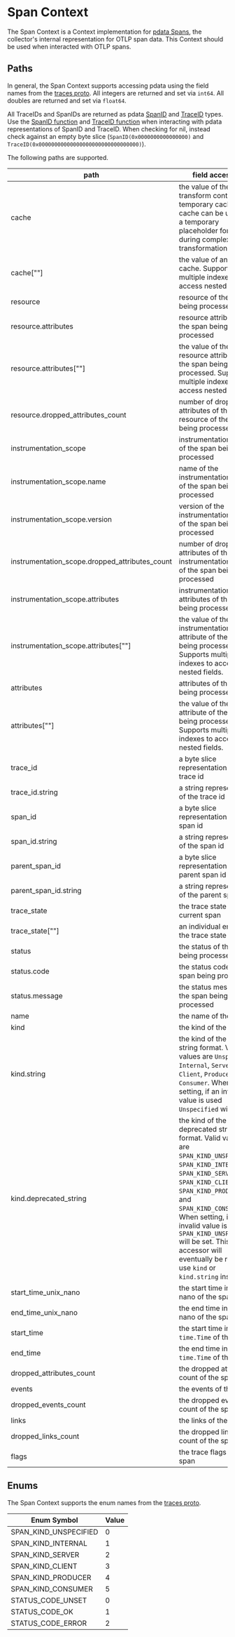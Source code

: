 # Span Context

The Span Context is a Context implementation for [pdata Spans](https://github.com/open-telemetry/opentelemetry-collector/tree/main/pdata/ptrace), the collector's internal representation for OTLP span data.  This Context should be used when interacted with OTLP spans.

## Paths
In general, the Span Context supports accessing pdata using the field names from the [traces proto](https://github.com/open-telemetry/opentelemetry-proto/blob/main/opentelemetry/proto/trace/v1/trace.proto).  All integers are returned and set via `int64`.  All doubles are returned and set via `float64`.

All TraceIDs and SpanIDs are returned as pdata [SpanID](https://github.com/open-telemetry/opentelemetry-collector/blob/main/pdata/pcommon/spanid.go) and [TraceID](https://github.com/open-telemetry/opentelemetry-collector/blob/main/pdata/pcommon/traceid.go) types.  Use the [SpanID function](https://github.com/open-telemetry/opentelemetry-collector-contrib/blob/main/pkg/ottl/ottlfuncs/README.md#spanid) and [TraceID function](https://github.com/open-telemetry/opentelemetry-collector-contrib/blob/main/pkg/ottl/ottlfuncs/README.md#traceid) when interacting with pdata representations of SpanID and TraceID.  When checking for nil, instead check against an empty byte slice (`SpanID(0x0000000000000000)` and `TraceID(0x00000000000000000000000000000000)`).  

The following paths are supported.

| path                                           | field accessed                                                                                                                                                                                                                                                                                                                                                            | type                                                                    |
|------------------------------------------------|---------------------------------------------------------------------------------------------------------------------------------------------------------------------------------------------------------------------------------------------------------------------------------------------------------------------------------------------------------------------------|-------------------------------------------------------------------------|
| cache                                          | the value of the current transform context's temporary cache. cache can be used as a temporary placeholder for data during complex transformations                                                                                                                                                                                                                        | pcommon.Map                                                             |
| cache\[""\]                                    | the value of an item in cache. Supports multiple indexes to access nested fields.                                                                                                                                                                                                                                                                                         | string, bool, int64, float64, pcommon.Map, pcommon.Slice, []byte or nil |
| resource                                       | resource of the span being processed                                                                                                                                                                                                                                                                                                                                      | pcommon.Resource                                                        |
| resource.attributes                            | resource attributes of the span being processed                                                                                                                                                                                                                                                                                                                           | pcommon.Map                                                             |
| resource.attributes\[""\]                      | the value of the resource attribute of the span being processed. Supports multiple indexes to access nested fields.                                                                                                                                                                                                                                                       | string, bool, int64, float64, pcommon.Map, pcommon.Slice, []byte or nil |
| resource.dropped_attributes_count              | number of dropped attributes of the resource of the span being processed                                                                                                                                                                                                                                                                                                  | int64                                                                   |
| instrumentation_scope                          | instrumentation scope of the span being processed                                                                                                                                                                                                                                                                                                                         | pcommon.InstrumentationScope                                            |
| instrumentation_scope.name                     | name of the instrumentation scope of the span being processed                                                                                                                                                                                                                                                                                                             | string                                                                  |
| instrumentation_scope.version                  | version of the instrumentation scope of the span being processed                                                                                                                                                                                                                                                                                                          | string                                                                  |
| instrumentation_scope.dropped_attributes_count | number of dropped attributes of the instrumentation scope of the span being processed                                                                                                                                                                                                                                                                                     | int64                                                                   |
| instrumentation_scope.attributes               | instrumentation scope attributes of the span being processed                                                                                                                                                                                                                                                                                                              | pcommon.Map                                                             |
| instrumentation_scope.attributes\[""\]         | the value of the instrumentation scope attribute of the span being processed. Supports multiple indexes to access nested fields.                                                                                                                                                                                                                                          | string, bool, int64, float64, pcommon.Map, pcommon.Slice, []byte or nil |
| attributes                                     | attributes of the span being processed                                                                                                                                                                                                                                                                                                                                    | pcommon.Map                                                             |
| attributes\[""\]                               | the value of the attribute of the span being processed. Supports multiple indexes to access nested fields.                                                                                                                                                                                                                                                                | string, bool, int64, float64, pcommon.Map, pcommon.Slice, []byte or nil |
| trace_id                                       | a byte slice representation of the trace id                                                                                                                                                                                                                                                                                                                               | pcommon.TraceID                                                         |
| trace_id.string                                | a string representation of the trace id                                                                                                                                                                                                                                                                                                                                   | string                                                                  |
| span_id                                        | a byte slice representation of the span id                                                                                                                                                                                                                                                                                                                                | pcommon.SpanID                                                          |
| span_id.string                                 | a string representation of the span id                                                                                                                                                                                                                                                                                                                                    | string                                                                  |
| parent_span_id                                 | a byte slice representation of the parent span id                                                                                                                                                                                                                                                                                                                         | pcommon.SpanID                                                          |
| parent_span_id.string                          | a string representation of the parent span id                                                                                                                                                                                                                                                                                                                             | string                                                                  |
| trace_state                                    | the trace state of the current span                                                                                                                                                                                                                                                                                                                                       | string                                                                  |
| trace_state\[""\]                              | an individual entry in the trace state                                                                                                                                                                                                                                                                                                                                    | string                                                                  |
| status                                         | the status of the span being processed                                                                                                                                                                                                                                                                                                                                    | ptrace.Status                                                           |
| status.code                                    | the status code of the span being processed                                                                                                                                                                                                                                                                                                                               | int64                                                                   |
| status.message                                 | the status message of the span being processed                                                                                                                                                                                                                                                                                                                            | string                                                                  |
| name                                           | the name of the span                                                                                                                                                                                                                                                                                                                                                      | string                                                                  |
| kind                                           | the kind of the span                                                                                                                                                                                                                                                                                                                                                      | int64                                                                   |
| kind.string                                    | the kind of the span in string format.  Valid values are `Unspecified`, `Internal`, `Server`, `Client`, `Producer`, and `Consumer`.  When setting, if an invalid value is used `Unspecified` will be set.                                                                                                                                                                 | string                                                                  |
| kind.deprecated_string                         | the kind of the span in deprecated string format.  Valid values are `SPAN_KIND_UNSPECIFIED`, `SPAN_KIND_INTERNAL`, `SPAN_KIND_SERVER`, `SPAN_KIND_CLIENT`, `SPAN_KIND_PRODUCER`, and `SPAN_KIND_CONSUMER`.  When setting, if an invalid value is used `SPAN_KIND_UNSPECIFIED` will be set. This accessor will eventually be removed, use `kind` or `kind.string` instead. | string                                                                  |
| start_time_unix_nano                           | the start time in unix nano of the span                                                                                                                                                                                                                                                                                                                                   | int64                                                                   |
| end_time_unix_nano                             | the end time in unix nano of the span                                                                                                                                                                                                                                                                                                                                     | int64                                                                   |
| start_time                                     | the start time in `time.Time` of the span                                                                                                                                                                                                                                                                                                                                 | `time.Time`                                                             |
| end_time                                       | the end time in `time.Time` of the span                                                                                                                                                                                                                                                                                                                                   | `time.Time`                                                             |
| dropped_attributes_count                       | the dropped attributes count of the span                                                                                                                                                                                                                                                                                                                                  | int64                                                                   |
| events                                         | the events of the span                                                                                                                                                                                                                                                                                                                                                    | ptrace.SpanEventSlice                                                   |
| dropped_events_count                           | the dropped events count of the span                                                                                                                                                                                                                                                                                                                                      | int64                                                                   |
| links                                          | the links of the span                                                                                                                                                                                                                                                                                                                                                     | ptrace.SpanLinkSlice                                                    |
| dropped_links_count                            | the dropped links count of the span                                                                                                                                                                                                                                                                                                                                       | int64                                                                   |
| flags                                          | the trace flags of the span                                                                                                                                                                                                                                                                                                                                               | int64                                                                   |

## Enums

The Span Context supports the enum names from the [traces proto](https://github.com/open-telemetry/opentelemetry-proto/blob/main/opentelemetry/proto/trace/v1/trace.proto).

| Enum Symbol           | Value |
|-----------------------|-------|
| SPAN_KIND_UNSPECIFIED | 0     |
| SPAN_KIND_INTERNAL    | 1     |
| SPAN_KIND_SERVER      | 2     |
| SPAN_KIND_CLIENT      | 3     |
| SPAN_KIND_PRODUCER    | 4     |
| SPAN_KIND_CONSUMER    | 5     |
| STATUS_CODE_UNSET     | 0     |
| STATUS_CODE_OK        | 1     |
| STATUS_CODE_ERROR     | 2     |
